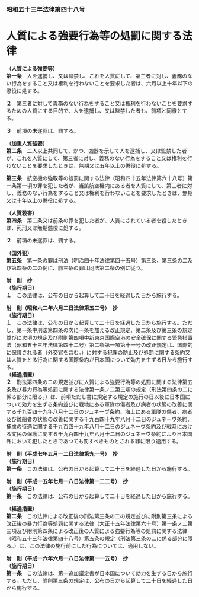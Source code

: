 ### 昭和五十三年法律第四十八号  
# 人質による強要行為等の処罰に関する法律  
  
**（人質による強要等）**  
**第一条**　人を逮捕し、又は監禁し、これを人質にして、第三者に対し、義務のない行為をすること又は権利を行わないことを要求した者は、六月以上十年以下の懲役に処する。  
  
**２**　第三者に対して義務のない行為をすること又は権利を行わないことを要求するための人質にする目的で、人を逮捕し、又は監禁した者も、前項と同様とする。  
  
**３**　前項の未遂罪は、罰する。  
  
**（加重人質強要）**  
**第二条**　二人以上共同して、かつ、凶器を示して人を逮捕し、又は監禁した者が、これを人質にして、第三者に対し、義務のない行為をすること又は権利を行わないことを要求したときは、無期又は五年以上の懲役に処する。  
  
**第三条**　航空機の強取等の処罰に関する法律（昭和四十五年法律第六十八号）第一条第一項の罪を犯した者が、当該航空機内にある者を人質にして、第三者に対し、義務のない行為をすること又は権利を行わないことを要求したときは、無期又は十年以上の懲役に処する。  
  
**（人質殺害）**  
**第四条**　第二条又は前条の罪を犯した者が、人質にされている者を殺したときは、死刑又は無期懲役に処する。  
  
**２**　前項の未遂罪は、罰する。  
  
**（国外犯）**  
**第五条**　第一条の罪は刑法（明治四十年法律第四十五号）第三条、第三条の二及び第四条の二の例に、前三条の罪は同法第二条の例に従う。  
  
**附　則　抄**  
**（施行期日）**  
**１**　この法律は、公布の日から起算して二十日を経過した日から施行する。  
  
**附　則（昭和六二年六月二日法律第五二号）　抄**  
**（施行期日）**  
**１**　この法律は、公布の日から起算して二十日を経過した日から施行する。ただし、第一条中刑法第四条の次に一条を加える改正規定、第二条及び第三条の規定並びに次項の規定及び附則第四項中新東京国際空港の安全確保に関する緊急措置法（昭和五十三年法律第四十二号）第二条第一項第十一号の改正規定は、国際的に保護される者（外交官を含む。）に対する犯罪の防止及び処罰に関する条約又は人質をとる行為に関する国際条約が日本国について効力を生ずる日から施行する。  
**（経過措置）**  
**２**　刑法第四条の二の規定並びに人質による強要行為等の処罰に関する法律第五条及び暴力行為等処罰に関する法律第一条ノ二第三項の規定（刑法第四条の二に係る部分に限る。）は、前項ただし書に規定する規定の施行の日以後に日本国について効力を生ずる条約並びに戦地にある軍隊の傷者及び病者の状態の改善に関する千九百四十九年八月十二日のジュネーヴ条約、海上にある軍隊の傷者、病者及び難船者の状態の改善に関する千九百四十九年八月十二日のジュネーヴ条約、捕虜の待遇に関する千九百四十九年八月十二日のジュネーヴ条約及び戦時における文民の保護に関する千九百四十九年八月十二日のジュネーヴ条約により日本国外において犯したときであつても罰すべきものとされる罪に限り適用する。  
  
**附　則（平成七年五月一二日法律第九一号）　抄**  
**（施行期日）**  
**第一条**　この法律は、公布の日から起算して二十日を経過した日から施行する。  
  
**附　則（平成一五年七月一八日法律第一二二号）　抄**  
**（施行期日）**  
**第一条**　この法律は、公布の日から起算して二十日を経過した日から施行する。  
  
**（経過措置）**  
**第二条**　この法律による改正後の刑法第三条の二の規定並びに附則第三条による改正後の暴力行為等処罰に関する法律（大正十五年法律第六十号）第一条ノ二第三項及び附則第四条による改正後の人質による強要行為等の処罰に関する法律（昭和五十三年法律第四十八号）第五条の規定（刑法第三条の二に係る部分に限る。）は、この法律の施行前にした行為については、適用しない。  
  
**附　則（平成一六年六月一八日法律第一一五号）　抄**  
**（施行期日）**  
**第一条**　この法律は、第一追加議定書が日本国について効力を生ずる日から施行する。ただし、附則第三条の規定は、公布の日から起算して二十日を経過した日から施行する。  
  
